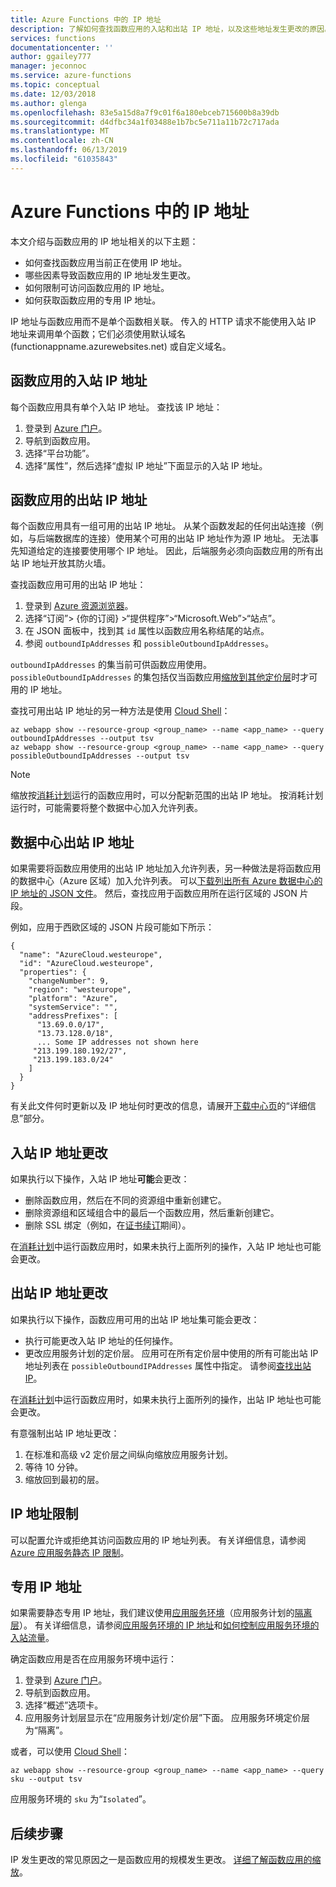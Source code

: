 ```yaml
---
title: Azure Functions 中的 IP 地址
description: 了解如何查找函数应用的入站和出站 IP 地址，以及这些地址发生更改的原因。
services: functions
documentationcenter: ''
author: ggailey777
manager: jeconnoc
ms.service: azure-functions
ms.topic: conceptual
ms.date: 12/03/2018
ms.author: glenga
ms.openlocfilehash: 83e5a15d8a7f9c01f6a180ebceb715600b8a39db
ms.sourcegitcommit: d4dfbc34a1f03488e1b7bc5e711a11b72c717ada
ms.translationtype: MT
ms.contentlocale: zh-CN
ms.lasthandoff: 06/13/2019
ms.locfileid: "61035843"
---
```

# <a name="ip-addresses-in-azure-functions"></a>Azure Functions 中的 IP 地址

本文介绍与函数应用的 IP 地址相关的以下主题：

* 如何查找函数应用当前正在使用 IP 地址。
* 哪些因素导致函数应用的 IP 地址发生更改。
* 如何限制可访问函数应用的 IP 地址。
* 如何获取函数应用的专用 IP 地址。

IP 地址与函数应用而不是单个函数相关联。 传入的 HTTP 请求不能使用入站 IP 地址来调用单个函数；它们必须使用默认域名 (functionappname.azurewebsites.net) 或自定义域名。

## <a name="function-app-inbound-ip-address"></a>函数应用的入站 IP 地址

每个函数应用具有单个入站 IP 地址。 查找该 IP 地址：

1. 登录到 [Azure 门户](https://portal.azure.com)。
2. 导航到函数应用。
3. 选择“平台功能”。 
4. 选择“属性”，然后选择“虚拟 IP 地址”下面显示的入站 IP 地址。  

## <a name="find-outbound-ip-addresses"></a>函数应用的出站 IP 地址

每个函数应用具有一组可用的出站 IP 地址。 从某个函数发起的任何出站连接（例如，与后端数据库的连接）使用某个可用的出站 IP 地址作为源 IP 地址。 无法事先知道给定的连接要使用哪个 IP 地址。 因此，后端服务必须向函数应用的所有出站 IP 地址开放其防火墙。

查找函数应用可用的出站 IP 地址：

1. 登录到 [Azure 资源浏览器](https://resources.azure.com)。
2. 选择“订阅”> {你的订阅} >“提供程序”>“Microsoft.Web”>“站点”。 
3. 在 JSON 面板中，找到其 `id` 属性以函数应用名称结尾的站点。
4. 参阅 `outboundIpAddresses` 和 `possibleOutboundIpAddresses`。 

`outboundIpAddresses` 的集当前可供函数应用使用。 `possibleOutboundIpAddresses` 的集包括仅当函数应用[缩放到其他定价层](#outbound-ip-address-changes)时才可用的 IP 地址。

查找可用出站 IP 地址的另一种方法是使用 [Cloud Shell](../cloud-shell/quickstart.md)：

```azurecli-interactive
az webapp show --resource-group <group_name> --name <app_name> --query outboundIpAddresses --output tsv
az webapp show --resource-group <group_name> --name <app_name> --query possibleOutboundIpAddresses --output tsv
```
> [!NOTE]
> 缩放按[消耗计划](functions-scale.md#consumption-plan)运行的函数应用时，可以分配新范围的出站 IP 地址。 按消耗计划运行时，可能需要将整个数据中心加入允许列表。

## <a name="data-center-outbound-ip-addresses"></a>数据中心出站 IP 地址

如果需要将函数应用使用的出站 IP 地址加入允许列表，另一种做法是将函数应用的数据中心（Azure 区域）加入允许列表。 可以[下载列出所有 Azure 数据中心的 IP 地址的 JSON 文件](https://www.microsoft.com/en-us/download/details.aspx?id=56519)。 然后，查找应用于函数应用所在运行区域的 JSON 片段。

例如，应用于西欧区域的 JSON 片段可能如下所示：

```
{
  "name": "AzureCloud.westeurope",
  "id": "AzureCloud.westeurope",
  "properties": {
    "changeNumber": 9,
    "region": "westeurope",
    "platform": "Azure",
    "systemService": "",
    "addressPrefixes": [
      "13.69.0.0/17",
      "13.73.128.0/18",
      ... Some IP addresses not shown here
     "213.199.180.192/27",
     "213.199.183.0/24"
    ]
  }
}
```

 有关此文件何时更新以及 IP 地址何时更改的信息，请展开[下载中心页](https://www.microsoft.com/en-us/download/details.aspx?id=56519)的“详细信息”部分。 

## <a name="inbound-ip-address-changes"></a>入站 IP 地址更改

如果执行以下操作，入站 IP 地址**可能**会更改：

- 删除函数应用，然后在不同的资源组中重新创建它。
- 删除资源组和区域组合中的最后一个函数应用，然后重新创建它。
- 删除 SSL 绑定（例如，在[证书续订](../app-service/app-service-web-tutorial-custom-ssl.md#renew-certificates)期间）。

在[消耗计划](functions-scale.md#consumption-plan)中运行函数应用时，如果未执行上面所列的操作，入站 IP 地址也可能会更改。

## <a name="outbound-ip-address-changes"></a>出站 IP 地址更改

如果执行以下操作，函数应用可用的出站 IP 地址集可能会更改：

* 执行可能更改入站 IP 地址的任何操作。
* 更改应用服务计划的定价层。 应用可在所有定价层中使用的所有可能出站 IP 地址列表在 `possibleOutboundIPAddresses` 属性中指定。 请参阅[查找出站 IP](#find-outbound-ip-addresses)。

在[消耗计划](functions-scale.md#consumption-plan)中运行函数应用时，如果未执行上面所列的操作，出站 IP 地址也可能会更改。

有意强制出站 IP 地址更改：

1. 在标准和高级 v2 定价层之间纵向缩放应用服务计划。
2. 等待 10 分钟。
3. 缩放回到最初的层。

## <a name="ip-address-restrictions"></a>IP 地址限制

可以配置允许或拒绝其访问函数应用的 IP 地址列表。 有关详细信息，请参阅 [Azure 应用服务静态 IP 限制](../app-service/app-service-ip-restrictions.md)。

## <a name="dedicated-ip-addresses"></a>专用 IP 地址

如果需要静态专用 IP 地址，我们建议使用[应用服务环境](../app-service/environment/intro.md)（应用服务计划的[隔离层](https://azure.microsoft.com/pricing/details/app-service/)）。 有关详细信息，请参阅[应用服务环境的 IP 地址](../app-service/environment/network-info.md#ase-ip-addresses)和[如何控制应用服务环境的入站流量](../app-service/environment/app-service-app-service-environment-control-inbound-traffic.md)。

确定函数应用是否在应用服务环境中运行：

1. 登录到 [Azure 门户](https://portal.azure.com)。
2. 导航到函数应用。
3. 选择“概述”选项卡。 
4. 应用服务计划层显示在“应用服务计划/定价层”下面。  应用服务环境定价层为“隔离”。 
 
或者，可以使用 [Cloud Shell](../cloud-shell/quickstart.md)：

```azurecli-interactive
az webapp show --resource-group <group_name> --name <app_name> --query sku --output tsv
```

应用服务环境的 `sku` 为“`Isolated`”。

## <a name="next-steps"></a>后续步骤

IP 发生更改的常见原因之一是函数应用的规模发生更改。 [详细了解函数应用的缩放](functions-scale.md)。

